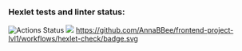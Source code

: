 ### Hexlet tests and linter status:
![Actions Status](/workflows/hexlet-check/badge.svg)
<a href="https://codeclimate.com/github/codeclimate/codeclimate/maintainability"><img src="https://api.codeclimate.com/v1/badges/a99a88d28ad37a79dbf6/maintainability" /></a>
https://github.com/AnnaBBee/frontend-project-lvl1/workflows/hexlet-check/badge.svg